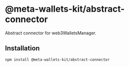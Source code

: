 # @meta-wallets-kit/abstract-connector

Abstract connector for web3WalletsManager.

## Installation

`npm install @meta-wallets-kit/abstract-connector`

